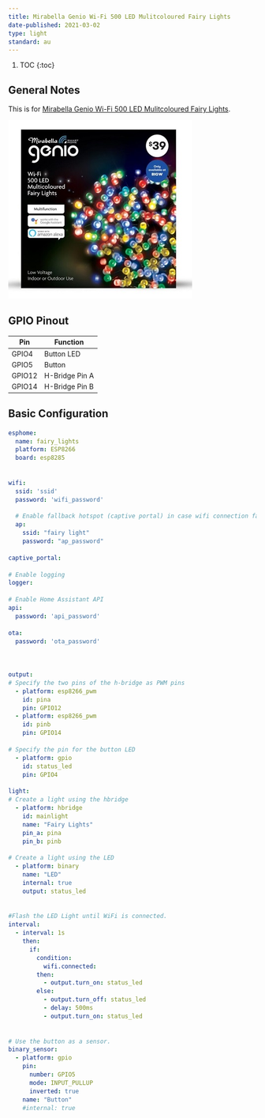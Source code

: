 ```yaml
---
title: Mirabella Genio Wi-Fi 500 LED Mulitcoloured Fairy Lights
date-published: 2021-03-02
type: light
standard: au
---
```


1. TOC
{:toc}

## General Notes

This is for [Mirabella Genio Wi-Fi 500 LED Mulitcoloured Fairy Lights](https://www.mirabellagenio.com.au/product-range/mirabella-genio-wi-fi-500-led-mulitcoloured-fairy-lights/).

![Mirabella Genio Wi-Fi 500 LED Mulitcoloured Fairy Lights](./Mirabella-Genio-Wi-Fi-500-LED-Mulitcoloured-Fairy-Lights.jpg "Genio Wi-Fi 500 LED Fairy Lights")

## GPIO Pinout

| Pin     | Function                           |
|---------|------------------------------------|
| GPIO4   | Button LED                         |
| GPIO5   | Button                             |
| GPIO12  | H-Bridge Pin A                     |
| GPIO14  | H-Bridge Pin B                     |

## Basic Configuration

```yaml
esphome:
  name: fairy_lights
  platform: ESP8266
  board: esp8285


wifi:
  ssid: 'ssid'
  password: 'wifi_password'

  # Enable fallback hotspot (captive portal) in case wifi connection fails
  ap:
    ssid: "fairy light"
    password: "ap_password"

captive_portal:

# Enable logging
logger:

# Enable Home Assistant API
api:
  password: 'api_password'

ota:
  password: 'ota_password'



output:
# Specify the two pins of the h-bridge as PWM pins
  - platform: esp8266_pwm
    id: pina
    pin: GPIO12
  - platform: esp8266_pwm
    id: pinb
    pin: GPIO14

# Specify the pin for the button LED
  - platform: gpio
    id: status_led
    pin: GPIO4

light:
# Create a light using the hbridge
  - platform: hbridge
    id: mainlight
    name: "Fairy Lights"
    pin_a: pina
    pin_b: pinb

# Create a light using the LED
  - platform: binary
    name: "LED"
    internal: true
    output: status_led


#Flash the LED Light until WiFi is connected.
interval:
  - interval: 1s
    then:
      if:
        condition:
          wifi.connected:
        then:
          - output.turn_on: status_led
        else:
          - output.turn_off: status_led
          - delay: 500ms
          - output.turn_on: status_led


# Use the button as a sensor.
binary_sensor:
  - platform: gpio
    pin:
      number: GPIO5
      mode: INPUT_PULLUP
      inverted: true
    name: "Button"
    #internal: true
```

